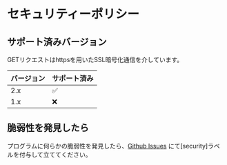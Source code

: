 # セキュリティーポリシー

## サポート済みバージョン

GETリクエストはhttpsを用いたSSL暗号化通信を介しています。

| バージョン | サポート済み         |
| -------- | ------------------ |
| 2.x      | :white_check_mark: |
| 1.x      | :x:                |

## 脆弱性を発見したら

プログラムに何らかの脆弱性を発見したら、[Github Issues](https://github.com/P2P-Develop/TopDomainChecker/issues) にて\[security\]ラベルを付与して立ててください。